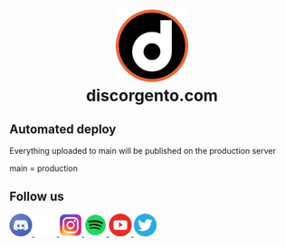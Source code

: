 <h1 align="center">
    <img src="imgs/logo-discorgento.svg" alt="Discorgento logo" width="128" height="128" title="Discorgento"/> 
  <br>
  discorgento.com
  <br>
</h1>

## Automated deploy

Everything uploaded to main will be published on the production server

main = production

## Follow us

<div class="bottom-bar">
        <a href="https://discord.io/Discorgento" target="_blank" title="Discord">
            <img src="./imgs/social/discord-icon.png" width="40" height="40" />
        </a>
        <a href="https://github.com/discorgento" target="_blank" title="Github">
            <img
                src="./imgs/social/github-logo.png" width="40" height="40"/>
        </a>
        <a href="https://www.instagram.com/discorgento/" target="_blank" title="Instagram">
            <img
                src="./imgs/social/instagram-icon.png" width="40" height="40"/>
        </a>
        <a href="https://open.spotify.com/show/5h3gKepBezY4Iz5LM79nUn" target="_blank" title="Spotify">
            <img
                src="./imgs/social/spotify-icon.png" width="40" height="40"/>
        </a>
        <a href="https://www.youtube.com/channel/UChJitnyFtNOoCe6cu-rHcow" target="_blank" title="Youtube">
            <img
                src="./imgs/social/youtube-icon.png" width="40" height="40"/>
        </a>
        <a href="https://twitter.com/discorgento" target="_blank" title="Twitter">
            <img
                src="./imgs/social/twitter-logo.png" width="40" height="40"/>
        </a>
    </div>